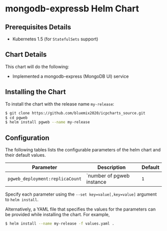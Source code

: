 # mongodb-expressb Helm Chart

## Prerequisites Details
* Kubernetes 1.5 (for `StatefulSets` support)



## Chart Details
This chart will do the following:

* Implemented a mongodb-express (MongoDB UI) service

## Installing the Chart

To install the chart with the release name `my-release`:

```bash
$ git clone https://github.com/bluemix2020/icpcharts_source.git
$ cd pgweb
$ helm install pgweb --name my-release
```

## Configuration

The following tables lists the configurable parameters of the helm chart and their default values.

| Parameter                                  | Description                                | Default                                                    |
| -----------------------                    | ----------------------------------         | ---------------------------------------------------------- |
| `pgweb_deployment:replicaCount`            | `number of pgweb instance                     | `1`                                                        |

Specify each parameter using the `--set key=value[,key=value]` argument to `helm install`.

Alternatively, a YAML file that specifies the values for the parameters can be provided while installing the chart. For example,

```bash
$ helm install --name my-release -f values.yaml .
```
